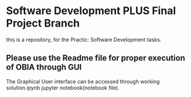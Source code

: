 # Software Development PLUS Final Project Branch

this is a repository, for the Practic: Software Development tasks.


## Please use the Readme file for proper execution of OBIA through GUI

The Graphical User interface can be accessed through working solution.ipynb jupyter notebook(notebook file). 
